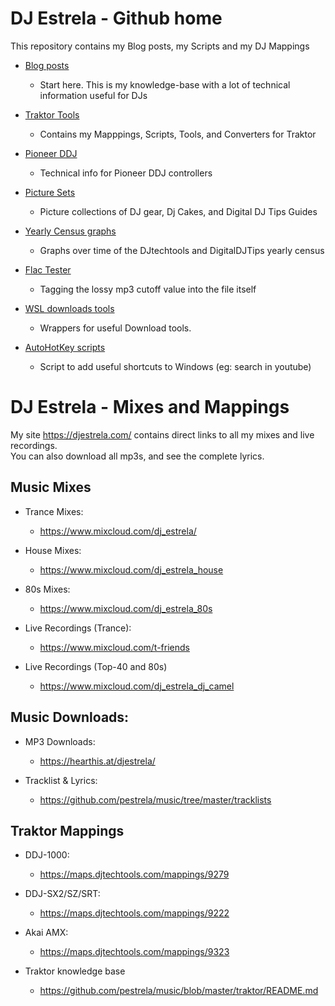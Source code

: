 
# DJ Estrela - Github home

This repository contains my Blog posts, my Scripts and my DJ Mappings 

* [Blog posts](traktor/README.md)
  * Start here. This is my knowledge-base with a lot of technical information useful for DJs
  
* [Traktor Tools](traktor)
  * Contains my Mapppings, Scripts, Tools, and Converters for Traktor

* [Pioneer DDJ](ddj)
  * Technical info for Pioneer DDJ controllers

* [Picture Sets](pic_sets)
  * Picture collections of DJ gear, Dj Cakes, and Digital DJ Tips Guides
  
* [Yearly Census graphs](census_graphs)
  * Graphs over time of the DJtechtools and DigitalDJTips yearly census

* [Flac Tester](flac_tester)
  * Tagging the lossy mp3 cutoff value into the file itself

* [WSL downloads tools](wsl_tools)
  * Wrappers for useful Download tools. 
  
* [AutoHotKey scripts](wsl_tools/AutoHotkey.ahk)
  * Script to add useful shortcuts to Windows (eg: search in youtube)
  
# DJ Estrela - Mixes and Mappings

My site https://djestrela.com/ contains direct links to all my mixes and live recordings.\
You can also download all mp3s, and see the complete lyrics.

## Music Mixes
* Trance Mixes:
  * https://www.mixcloud.com/dj_estrela/

* House Mixes:
  * https://www.mixcloud.com/dj_estrela_house

* 80s Mixes:
  * https://www.mixcloud.com/dj_estrela_80s

* Live Recordings (Trance):  
  * https://www.mixcloud.com/t-friends

* Live Recordings (Top-40 and 80s)
  * https://www.mixcloud.com/dj_estrela_dj_camel

## Music Downloads:
* MP3 Downloads:
  * https://hearthis.at/djestrela/
  
* Tracklist & Lyrics:
  * https://github.com/pestrela/music/tree/master/tracklists
    
## Traktor Mappings    
* DDJ-1000:
  * https://maps.djtechtools.com/mappings/9279
  
* DDJ-SX2/SZ/SRT:
  * https://maps.djtechtools.com/mappings/9222
  
* Akai AMX:
  * https://maps.djtechtools.com/mappings/9323
  
* Traktor knowledge base
  * https://github.com/pestrela/music/blob/master/traktor/README.md
    
